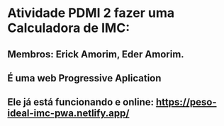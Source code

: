 # Atividade PDMI 2 fazer uma Calculadora de IMC:
## Membros: Erick Amorim, Eder Amorim.
## É uma web Progressive Aplication
## Ele já está funcionando e online: https://peso-ideal-imc-pwa.netlify.app/

